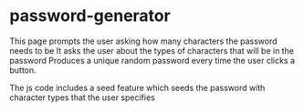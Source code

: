 # password-generator
This page prompts the user asking how many characters the password needs to be
It asks the user about the types of characters that will be in the password
Produces a unique random password every time the user clicks a button.

The js code includes a seed feature which seeds the password with character types that the user specifies
